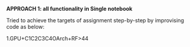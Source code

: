 **APPROACH 1: all functionality in Single notebook**  

Tried to achieve the targets of assignment step-by-step by improvising code as below:  

1.GPU+C1C2C3C4OArch+RF>44
